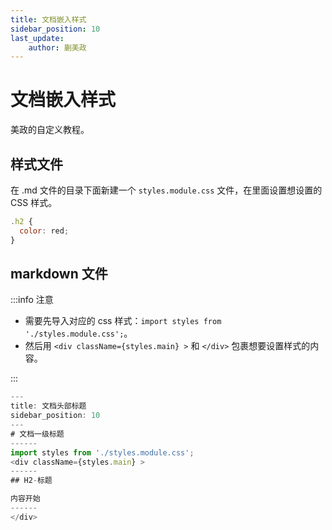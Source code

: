 ```yaml
---
title: 文档嵌入样式
sidebar_position: 10
last_update:
    author: 蒯美政
---
```

# 文档嵌入样式

美政的自定义教程。

## 样式文件

在 .md 文件的目录下面新建一个 `styles.module.css` 文件，在里面设置想设置的 CSS 样式。

```js title="styles.module.css"
.h2 {
  color: red;
}
```

## markdown 文件

:::info 注意

- 需要先导入对应的 css 样式：`import styles from './styles.module.css';`。
- 然后用 `<div className={styles.main} >` 和 `</div>` 包裹想要设置样式的内容。

:::


```js title="example.md"
---
title: 文档头部标题
sidebar_position: 10
---
# 文档一级标题
------
import styles from './styles.module.css';
<div className={styles.main} >
------
## H2-标题

内容开始
------
</div>
